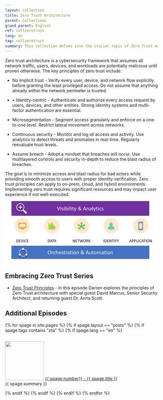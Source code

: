 ```yaml
---
layout: collection
title: Zero Trust Architecture
parent: Collections
grand_parent: English
ref: collzerotrust
lang: en
tag: collzerotrust
summary: This collection delves into the crucial topic of Zero Trust Architecture. As cybersecurity threats continue to evolve, adopting a proactive and holistic security approach is essential. Our episodes featuring cybersecurity experts will guide you through the principles and practices of Zero Trust, helping you fortify your digital perimeter and protect your assets in an increasingly interconnected world.
---
```


Zero trust architecture is a cybersecurity framework that assumes all network traffic, users, devices, and workloads are potentially malicious until proven otherwise. The key principles of zero trust include:

* No implicit trust - Verify every user, device, and network flow explicitly before granting the least privileged access. Do not assume that anything already within the network perimeter is trusted.

* • Identity-centric - Authenticate and authorize every access request by users, devices, and other entities. Strong identity systems and multi-factor authentication are essential.

* Microsegmentation - Segment access granularly and enforce on a one-to-one level. Restrict lateral movement across networks.

* Continuous security - Monitor and log all access and activity. Use analytics to detect threats and anomalies in real-time. Regularly reevaluate trust levels.

* Assume breach - Adopt a mindset that breaches will occur. Use multilayered controls and security in-depth to reduce the blast radius of breaches.

The goal is to minimize access and blast radius for bad actors while providing smooth access to users with proper identity verification. Zero trust principles can apply to on-prem, cloud, and hybrid environments. Implementing zero trust requires significant resources and may impact user experience if not well-executed.

![zta.png](./zta.png)

## Embracing Zero Trust Series

* [Zero Trust Principles](https://www.embracingdigital.org/episode-EDT170-en) - In this episode Darren explores the principles of Zero Trust architecture with special guest David Marcus, Senior Security Architect, and returning guest Dr. Anna Scott.


## Additional Episodes

{% for spage in site.pages %}
{% if spage.layout == "posts" %}
{% if spage.tags contains "zta" %}
{% if spage.lang == "en" %}
<div style="display: flex;">
    <p class="episode">
    <img class="thumbnail" src="../{{ spage.path | remove: spage.name }}/{{ spage.img }}" width="128" height="128">
    <a href="{{ spage.url }}">{{ spage.number}} - {{ spage.title }}</a><br>
    {{ spage.summary }}
    </p>
</div>
{% endif %}
{% endif %}
{% endif %}
{% endfor %}


